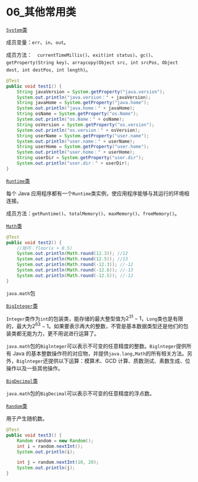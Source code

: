 # 06_其他常用类

[`System`类](https://docs.oracle.com/javase/8/docs/api/java/lang/System.html)

成员变量：`err`、`in`、`out`。

成员方法：`	currentTimeMillis()`、`exit(int status)`、`gc()`、`getProperty(String key)`、`arraycopy(Object src, int srcPos, Object dest, int destPos, int length)`。

```java
@Test
public void test1() {
    String javaVersion = System.getProperty("java.version");
    System.out.println("java.version：" + javaVersion);
    String javaHome = System.getProperty("java.home");
    System.out.println("java.home：" + javaHome);
    String osName = System.getProperty("os.Name");
    System.out.println("os.Name：" + osName);
    String osVersion = System.getProperty("os.version");
    System.out.println("os.version：" + osVersion);
    String userName = System.getProperty("user.name");
    System.out.println("user.name：" + userName);
    String userHome = System.getProperty("user.home");
    System.out.println("user.home：" + userHome);
    String userDir = System.getProperty("user.dir");
    System.out.println("user.dir：" + userDir);
}
```

[`Runtime`类](https://docs.oracle.com/javase/8/docs/api/java/lang/Runtime.html)

每个 Java 应用程序都有一个`Runtime`类实例，使应用程序能够与其运行的环境相连接。

成员方法：`getRuntime()`、`totalMemory()`、`maxMemory()`、`freeMemory()`。

[`Math`类](https://docs.oracle.com/javase/8/docs/api/java/lang/Math.html)

```java
@Test
public void test2() {
    //技巧：floor(x + 0.5)
    System.out.println(Math.round(12.3)); //12
    System.out.println(Math.round(12.5)); //13
    System.out.println(Math.round(-12.3)); //-12
    System.out.println(Math.round(-12.6)); //-13
    System.out.println(Math.round(-12.5)); //-12
}
```

`java.math`包

[`BigInteger`类](https://docs.oracle.com/javase/8/docs/api/java/math/BigInteger.html)

`Integer`类作为`int`的包装类，能存储的最大整型值为$2^{31}-1$，`Long`类也是有限的，最大为$2^{63}-1$。如果要表示再大的整数，不管是基本数据类型还是他们的包装类都无能为力，更不用说进行运算了。

`java.math`包的`Biglnteger`可以表示不可变的任意精度的整数。`Biglnteger`提供所有 Java 的基本整数操作符的对应物，并提供`java.lang,Math`的所有相关方法。另外，`Biglnteger`还提供以下运算：模算术、GCD 计算、质数测试、素数生成、位操作以及一些其他操作。

[`BigDecimal`类](https://docs.oracle.com/javase/8/docs/api/java/math/BigDecimal.html)

`java.math`包的`BigDecimal`可以表示不可变的任意精度的浮点数。

[`Random`类](https://docs.oracle.com/javase/8/docs/api/java/util/Random.html)

用于产生随机数。

```java
@Test
public void test3() {
    Random random = new Random();
    int i = random.nextInt();
    System.out.println(i);

    int j = random.nextInt(10, 20);
    System.out.println(j);
}
```


